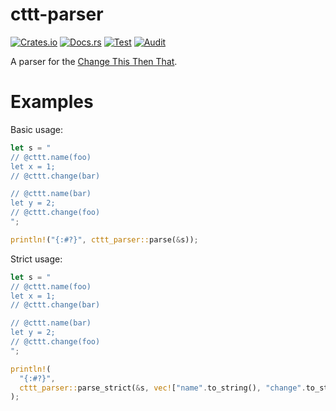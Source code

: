 # cttt-parser

[![Crates.io](https://img.shields.io/crates/v/cttt-parser.svg)](https://crates.io/crates/cttt-parser)
[![Docs.rs](https://docs.rs/cttt-parser/badge.svg)](https://docs.rs/cttt-parser)
[![Test](https://github.com/change-this-then-that/cttt-parser/actions/workflows/ci.yml/badge.svg)](https://github.com/change-this-then-that/cttt-parser/actions/workflows/ci.yml)
[![Audit](https://github.com/change-this-then-that/cttt-parser/actions/workflows/audit.yml/badge.svg)](https://github.com/change-this-then-that/cttt-parser/actions/workflows/audit.yml)

A parser for the [Change This Then That](https://github.com/change-this-then-that).

# Examples

Basic usage:

```rust
let s = "
// @cttt.name(foo)
let x = 1;
// @cttt.change(bar)

// @cttt.name(bar)
let y = 2;
// @cttt.change(foo)
";

println!("{:#?}", cttt_parser::parse(&s));
```

Strict usage:

```rust
let s = "
// @cttt.name(foo)
let x = 1;
// @cttt.change(bar)

// @cttt.name(bar)
let y = 2;
// @cttt.change(foo)
";

println!(
  "{:#?}",
  cttt_parser::parse_strict(&s, vec!["name".to_string(), "change".to_string()])
);
```
